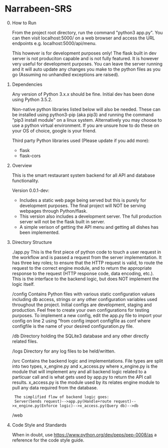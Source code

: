# Narrabeen-SRS

0. How to Run

	From the project root directory, run the command "python3 app.py". You can then visit localhost:5000/ on a web browser and access the URL endpoints e.g. localhost:5000/api/menu. 
	
	This however is for development purposes only! The flask built in dev server is not produciton capable and is not fully featured. It is however very useful for development purposes. You can leave the server running and it will auto update any changes you make to the python files as you go (Assuming no unhandled exceptions are raised).

1. Dependencies

	Any version of Python 3.x.x should be fine. Initial dev has been done using Python 3.5.2.
	
	Non-native python libraries listed below will also be needed. These can be installed using python3-pip (aka pip3) and running the command "pip3 install module" on a linux system. Alternatively you may choose to use a python virtual environment. If you are unsure how to do these on your OS of choice, google is your friend.
	
	Third party Python libraries used (Please update if you add more):
	* flask
	* flask-cors
 
2. Overview

	This is the smart restaurant system backend for all API and database functionality.

	Version 0.0.1-dev:
	* Includes a static web page being served but this is purely for development purposes. The final project will NOT be serving webpages through Python/flask.
	* This version also includes a development server. The full production server will not be the flask built in server.
	* A simple verison of getting the API menu and getting all dishes has been implemented.


3. Directory Structure

	./app.py
		This is the first piece of python code to touch a user request in the workflow and is passed a request from the server implementation. It has three key roles; to ensure that the HTTP request is valid, to route the request to the correct engine module, and to return the appropriate response to the request (HTTP response code, data encoding, etc.). This is the interface to the backend logic, but does NOT implement the logic itself.

	/config
		Contains Python files with various static configuration values including db access, strings or any other configuration variables used throughout the project. Initial configs are development, staging and production. Feel free to create your own configurations for testing purposes. To implement a new config, edit the app.py file to import your config on line 2 using "from config import configfile as conf where configfile is the name of your desired configuration.py file.
	
	/db
		Directory holding the SQLite3 database and any other directly related files.
	
	/logs
		Directory for any log files to be held/written.
	
	/src
		Contains the backend logic and implementations. File types are split into two types, x_engine.py and x_access.py where x_engine.py is the module that will implement any and all backend logic related to a particuar call and is what gets used by app.py to return the API call results. x_access.py is the module used by its relates engine module to pull any data required from the database. 
		
		The simplified flow of backend logic goes: 
		Server(Sends request)-->app.py(Handle+route request)-->x_engine.py(Enforce logic)-->x_access.py(Query db)-->db
	
	/web


4. Code Style and Standards

	When in doubt, use https://www.python.org/dev/peps/pep-0008/as a reference for the code style guide.
